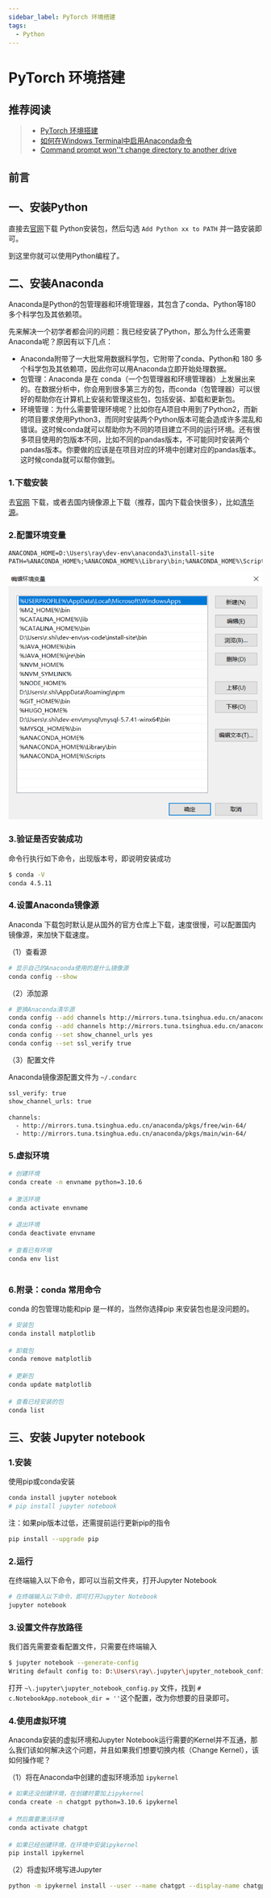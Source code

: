 ```yaml
---
sidebar_label: PyTorch 环境搭建
tags:
  - Python
---
```

# PyTorch 环境搭建

## 推荐阅读

> - [PyTorch 环境搭建](https://geek-docs.com/pytorch/pytorch-tutorial/pytorch-environment-setup.html)
> - [如何在Windows Terminal中启用Anaconda命令](https://www.jianshu.com/p/ab1315000cd9)
> - [Command prompt won&#39;&#39;t change directory to another drive](https://stackoverflow.com/questions/11065421/command-prompt-wont-change-directory-to-another-drive)

## 前言

## 一、安装Python

直接去[官网](https://www.python.org/downloads/windows/)下载 Python安装包，然后勾选 `Add Python xx to PATH` 并一路安装即可。

到这里你就可以使用Python编程了。

## 二、安装Anaconda

Anaconda是Python的包管理器和环境管理器，其包含了conda、Python等180多个科学包及其依赖项。

先来解决一个初学者都会问的问题：我已经安装了Python，那么为什么还需要Anaconda呢？原因有以下几点：

- Anaconda附带了一大批常用数据科学包，它附带了conda、Python和 180 多个科学包及其依赖项，因此你可以用Anaconda立即开始处理数据。
- 包管理：Anaconda 是在 conda（一个包管理器和环境管理器）上发展出来的。在数据分析中，你会用到很多第三方的包，而conda（包管理器）可以很好的帮助你在计算机上安装和管理这些包，包括安装、卸载和更新包。
- 环境管理：为什么需要管理环境呢？比如你在A项目中用到了Python2，而新的项目要求使用Python3，而同时安装两个Python版本可能会造成许多混乱和错误。这时候conda就可以帮助你为不同的项目建立不同的运行环境。还有很多项目使用的包版本不同，比如不同的pandas版本，不可能同时安装两个pandas版本。你要做的应该是在项目对应的环境中创建对应的pandas版本。这时候conda就可以帮你做到。

### 1.下载安装

去[官网](https://www.anaconda.com/download/) 下载，或者去国内镜像源上下载（推荐，国内下载会快很多），比如[清华源](https://mirrors.tuna.tsinghua.edu.cn/anaconda/archive/)。

### 2.配置环境变量

```properties
ANACONDA_HOME=D:\Users\ray\dev-env\anaconda3\install-site
PATH=%ANACONDA_HOME%;%ANACONDA_HOME%\Library\bin;%ANACONDA_HOME%\Scripts;
```

![image-20230602171942040](./images/01-Python环境搭建_windows/image-20230602171942040.png)

### 3.验证是否安装成功

命令行执行如下命令，出现版本号，即说明安装成功

```bash
$ conda -V
conda 4.5.11
```

### 4.设置Anaconda镜像源

Anaconda 下载包时默认是从国外的官方仓库上下载，速度很慢，可以配置国内镜像源，来加快下载速度。

（1）查看源

```bash
# 显示自己的Anaconda使用的是什么镜像源
conda config --show 
```

（2）添加源

```bash
# 更换Anaconda清华源
conda config --add channels http://mirrors.tuna.tsinghua.edu.cn/anaconda/pkgs/free/win-64/
conda config --add channels http://mirrors.tuna.tsinghua.edu.cn/anaconda/pkgs/main/win-64/
conda config --set show_channel_urls yes
conda config --set ssl_verify true
```

（3）配置文件

Anaconda镜像源配置文件为 `~/.condarc`

```properties
ssl_verify: true
show_channel_urls: true

channels:
  - http://mirrors.tuna.tsinghua.edu.cn/anaconda/pkgs/free/win-64/
  - http://mirrors.tuna.tsinghua.edu.cn/anaconda/pkgs/main/win-64/
```

### 5.虚拟环境

```bash
# 创建环境
conda create -n envname python=3.10.6 

# 激活环境
conda activate envname

# 退出环境
conda deactivate envname

# 查看已有环境
conda env list



```

### 6.附录：conda 常用命令

conda 的包管理功能和pip 是一样的，当然你选择pip 来安装包也是没问题的。

```bash
# 安装包
conda install matplotlib

# 卸载包
conda remove matplotlib

# 更新包
conda update matplotlib

# 查看已经安装的包
conda list
```

## 三、安装 Jupyter notebook

### 1.安装

使用pip或conda安装

```bash
conda install jupyter notebook
# pip install jupyter notebook
```

注：如果pip版本过低，还需提前运行更新pip的指令

```bash
pip install --upgrade pip
```

### 2.运行

在终端输入以下命令，即可以当前文件夹，打开Jupyter Notebook

```bash
# 在终端输入以下命令，即可打开Jupyter Notebook
jupyter notebook
```

### 3.设置文件存放路径

我们首先需要查看配置文件，只需要在终端输入

```bash
$ jupyter notebook --generate-config
Writing default config to: D:\Users\ray\.jupyter\jupyter_notebook_config.py
```

打开 `~\.jupyter\jupyter_notebook_config.py` 文件，找到 `# c.NotebookApp.notebook_dir = ''`这个配置，改为你想要的目录即可。

### 4.使用虚拟环境

Anaconda安装的虚拟环境和Jupyter Notebook运行需要的Kernel并不互通，那么我们该如何解决这个问题，并且如果我们想要切换内核（Change Kernel），该如何操作呢？

（1）将在Anaconda中创建的虚拟环境添加 `ipykernel`

```bash
# 如果还没创建环境，在创建时要加上ipykernel
conda create -n chatgpt python=3.10.6 ipykernel

# 然后需要激活环境
conda activate chatgpt

# 如果已经创建环境，在环境中安装ipykernel
pip install ipykernel
```

（2）将虚拟环境写进Jupyter

```bash
python -m ipykernel install --user --name chatgpt --display-name chatgpt
```
